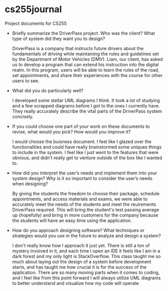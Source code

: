 # cs255journal
Project documents for CS255
- Briefly summarize the DriverPass project. Who was the client? What type of system did they want you to design?

  DriverPass is a company that instructs future drivers about the fundamentals of driving while maintaining the rules and guidelines set by the Department of Motor Vehicles (DMV). Liam, our client, has asked us to develop a program that can extend his instruction into the digital realm. In this program, users will be able to learn the rules of the road, set appointments, and share their experiences with the course for other users to see. 
  
- What did you do particularly well?

  I developed some stellar UML diagrams I think. It took a lot of studying and a few scrapped diagrams before I got to the ones I currently have. They really accurately describe the vital parts of the DriverPass system concisely.
  
- If you could choose one part of your work on these documents to revise, what would you pick? How would you improve it?
  
  I would choose the buisness document. I feel like I glazed over the functionalities and could have really brainstormed some uniques things to include in the system. I feel like I just went to the features that were obvious, and didn't really get to venture outside of the box like I wanted to.
  
- How did you interpret the user’s needs and implement them into your system design? Why is it so important to consider the user’s needs when designing?
  
  By giving the students the freedom to choose their package, schedule appointments, and access materials and exams, we were able to accurately meet the needs of the students and meet the reuirements DriverPass required. This will bring the student's test passing average up (hopefully) and bring in more customers for the company because the students will have an easy time using the application.
  
- How do you approach designing software? What techniques or strategies would you use in the future to analyze and design a system?

  I don't really know how I approach it just yet. There is still a ton of mystery involved in it, and each time I open an IDE it feels like I am in a dark forest and my only light is StackOverflow. This class taught me so much about laying out the design of a system before development starts, and has taught me how crucial it is for the success of the application. There are so many moving parts when it comes to coding, and I feel like from this point forward I will always utilize UML diagrams to better understand and visualize how my code will operate.
